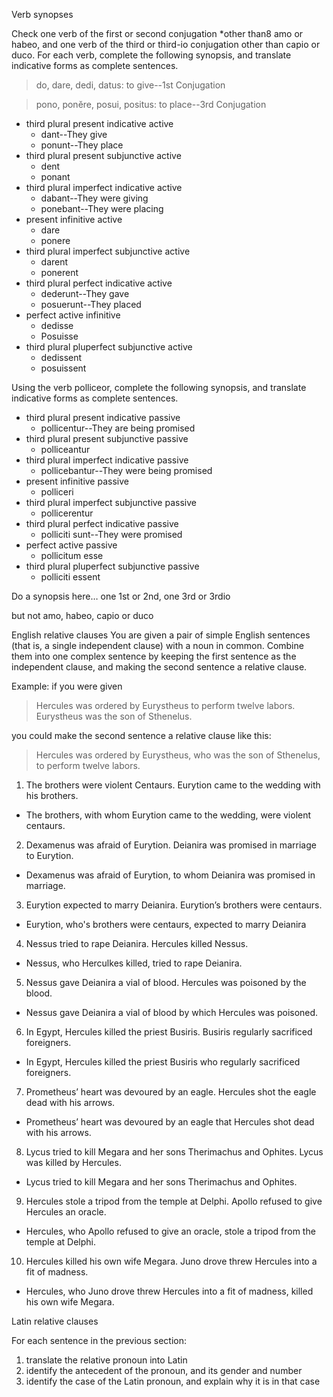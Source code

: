 Verb synopses

Check one verb of the first or second conjugation *other than8 amo or habeo, and one verb of the third or third-io conjugation other than capio or duco. For each verb, complete the following synopsis, and translate indicative forms as complete sentences.

> do, dare, dedi, datus: to give--1st Conjugation 

> pono, ponĕre, posui, positus: to place--3rd Conjugation 

- third plural present indicative active
  - dant--They give
  - ponunt--They place
- third plural present subjunctive active
  - dent
  - ponant
- third plural imperfect indicative active
  - dabant--They were giving
  - ponebant--They were placing 
- present infinitive active
  - dare
  - ponere
- third plural imperfect subjunctive active
  - darent
  - ponerent
- third plural perfect indicative active
  - dederunt--They gave
  - posuerunt--They placed 
- perfect active infinitive
  - dedisse
  - Posuisse
- third plural pluperfect subjunctive active
  - dedissent
  - posuissent

Using the verb polliceor, complete the following synopsis, and translate indicative forms as complete sentences.

- third plural present indicative passive
  - pollicentur--They are being promised 
- third plural present subjunctive passive
  - polliceantur
- third plural imperfect indicative passive
  - pollicebantur--They were being promised
- present infinitive passive
  - polliceri
- third plural imperfect subjunctive passive
  - pollicerentur
- third plural perfect indicative passive
  - polliciti sunt--They were promised 
- perfect active passive
  - pollicitum esse
- third plural pluperfect subjunctive passive
  - polliciti essent

Do a synopsis here… one 1st or 2nd, one 3rd or 3rdio

but not amo, habeo, capio or duco

English relative clauses
You are given a pair of simple English sentences (that is, a single independent clause) with a noun in common. Combine them into one complex sentence by keeping the first sentence as the independent clause, and making the second sentence a relative clause.

Example: if you were given

> Hercules was ordered by Eurystheus to perform twelve labors. Eurystheus was the son of Sthenelus.

you could make the second sentence a relative clause like this:

> Hercules was ordered by Eurystheus, who was the son of Sthenelus, to perform twelve labors.

1. The brothers were violent Centaurs. Eurytion came to the wedding with his brothers.
  - The brothers, with whom Eurytion came to the wedding, were violent centaurs. 
  
2. Dexamenus was afraid of Eurytion. Deianira was promised in marriage to Eurytion.
  - Dexamenus was afraid of Eurytion, to whom Deianira was promised in marriage. 
  
3. Eurytion expected to marry Deianira. Eurytion’s brothers were centaurs.
  - Eurytion, who's brothers were centaurs, expected to marry Deianira 
  
4. Nessus tried to rape Deianira. Hercules killed Nessus.
  - Nessus, who Herculkes killed, tried to rape Deianira.
  
5. Nessus gave Deianira a vial of blood. Hercules was poisoned by the blood.
  - Nessus gave Deianira a vial of blood by which Hercules was poisoned.
  
6. In Egypt, Hercules killed the priest Busiris. Busiris regularly sacrificed foreigners.
  - In Egypt, Hercules killed the priest Busiris who regularly sacrificed foreigners.  
  
7. Prometheus’ heart was devoured by an eagle. Hercules shot the eagle dead with his arrows.
  - Prometheus’ heart was devoured by an eagle that Hercules shot dead with his arrows.
  
8. Lycus tried to kill Megara and her sons Therimachus and Ophites. Lycus was killed by Hercules.
  - Lycus tried to kill Megara and her sons Therimachus and Ophites.
  
9. Hercules stole a tripod from the temple at Delphi. Apollo refused to give Hercules an oracle.
  - Hercules, who Apollo refused to give an oracle, stole a tripod from the temple at Delphi.
  
10. Hercules killed his own wife Megara. Juno drove threw Hercules into a fit of madness.
  - Hercules, who Juno drove threw Hercules into a fit of madness, killed his own wife Megara. 

Latin relative clauses

For each sentence in the previous section:

1. translate the relative pronoun into Latin
1. identify the antecedent of the pronoun, and its gender and number
1. identify the case of the Latin pronoun, and explain why it is in that case
